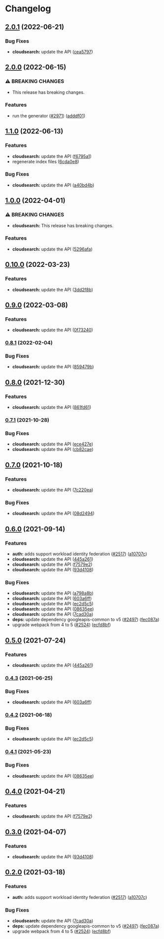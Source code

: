 # Changelog

## [2.0.1](https://github.com/googleapis/google-api-nodejs-client/compare/cloudsearch-v2.0.0...cloudsearch-v2.0.1) (2022-06-21)


### Bug Fixes

* **cloudsearch:** update the API ([cea5797](https://github.com/googleapis/google-api-nodejs-client/commit/cea57975e8ee3ccc64ccfcff38d73d5088dab52b))

## [2.0.0](https://github.com/googleapis/google-api-nodejs-client/compare/cloudsearch-v1.1.0...cloudsearch-v2.0.0) (2022-06-15)


### ⚠ BREAKING CHANGES

* This release has breaking changes.

### Features

* run the generator ([#2971](https://github.com/googleapis/google-api-nodejs-client/issues/2971)) ([adddf01](https://github.com/googleapis/google-api-nodejs-client/commit/adddf018e7cb73adab7341053dd80d72c5a6248d))

## [1.1.0](https://github.com/googleapis/google-api-nodejs-client/compare/cloudsearch-v1.0.0...cloudsearch-v1.1.0) (2022-06-13)


### Features

* **cloudsearch:** update the API ([f6795a1](https://github.com/googleapis/google-api-nodejs-client/commit/f6795a17ff512b68292a1d87d4228a13e88dfd35))
* regenerate index files ([6cda0e8](https://github.com/googleapis/google-api-nodejs-client/commit/6cda0e8b567506ae9f7d96288efe8d935b54e66e))


### Bug Fixes

* **cloudsearch:** update the API ([a40bd4b](https://github.com/googleapis/google-api-nodejs-client/commit/a40bd4b96e425498b8db45362db9ae9212c39a0e))

## [1.0.0](https://github.com/googleapis/google-api-nodejs-client/compare/cloudsearch-v0.10.0...cloudsearch-v1.0.0) (2022-04-01)


### ⚠ BREAKING CHANGES

* **cloudsearch:** This release has breaking changes.

### Features

* **cloudsearch:** update the API ([5296afa](https://github.com/googleapis/google-api-nodejs-client/commit/5296afa7f2cddceac21650162db1e7b490ff5c99))

## [0.10.0](https://github.com/googleapis/google-api-nodejs-client/compare/cloudsearch-v0.9.0...cloudsearch-v0.10.0) (2022-03-23)


### Features

* **cloudsearch:** update the API ([3dd2f8b](https://github.com/googleapis/google-api-nodejs-client/commit/3dd2f8be160a635260c3268c9ed6d539b2e82f0c))

## [0.9.0](https://github.com/googleapis/google-api-nodejs-client/compare/cloudsearch-v0.8.1...cloudsearch-v0.9.0) (2022-03-08)


### Features

* **cloudsearch:** update the API ([0f73240](https://github.com/googleapis/google-api-nodejs-client/commit/0f73240883b7880e61be75ed29ae119c58fa79cb))

### [0.8.1](https://github.com/googleapis/google-api-nodejs-client/compare/cloudsearch-v0.8.0...cloudsearch-v0.8.1) (2022-02-04)


### Bug Fixes

* **cloudsearch:** update the API ([859479b](https://github.com/googleapis/google-api-nodejs-client/commit/859479bd23e7f42bec87cd25baf1551f65ce78d6))

## [0.8.0](https://www.github.com/googleapis/google-api-nodejs-client/compare/cloudsearch-v0.7.1...cloudsearch-v0.8.0) (2021-12-30)


### Features

* **cloudsearch:** update the API ([861fd61](https://www.github.com/googleapis/google-api-nodejs-client/commit/861fd61e35bfa9c8e9d6757816e286aa3d936b22))

### [0.7.1](https://www.github.com/googleapis/google-api-nodejs-client/compare/cloudsearch-v0.7.0...cloudsearch-v0.7.1) (2021-10-28)


### Bug Fixes

* **cloudsearch:** update the API ([ece427e](https://www.github.com/googleapis/google-api-nodejs-client/commit/ece427e164ac51e01f8dcda01e9af61e3b613ad8))
* **cloudsearch:** update the API ([cb82cae](https://www.github.com/googleapis/google-api-nodejs-client/commit/cb82cae5f8e7cbb728e94bc8830f6aa41f9ff59c))

## [0.7.0](https://www.github.com/googleapis/google-api-nodejs-client/compare/cloudsearch-v0.6.0...cloudsearch-v0.7.0) (2021-10-18)


### Features

* **cloudsearch:** update the API ([7c220ea](https://www.github.com/googleapis/google-api-nodejs-client/commit/7c220ea9de0b5a5b7959fff902c11ef9611686cf))


### Bug Fixes

* **cloudsearch:** update the API ([08d2494](https://www.github.com/googleapis/google-api-nodejs-client/commit/08d2494e8d660497b258cbfd2e81aa5431ab8b7b))

## [0.6.0](https://www.github.com/googleapis/google-api-nodejs-client/compare/cloudsearch-v0.5.0...cloudsearch-v0.6.0) (2021-09-14)


### Features

* **auth:** adds support workload identity federation ([#2517](https://www.github.com/googleapis/google-api-nodejs-client/issues/2517)) ([a10707c](https://www.github.com/googleapis/google-api-nodejs-client/commit/a10707c477759e7c9ef6360a2fe800856fb600c1))
* **cloudsearch:** update the API ([445a261](https://www.github.com/googleapis/google-api-nodejs-client/commit/445a261922c0b2d479dd903e4fc1079fd024cf51))
* **cloudsearch:** update the API ([f7579e2](https://www.github.com/googleapis/google-api-nodejs-client/commit/f7579e27dbedd62029cb6b1b358e7d0bc7928437))
* **cloudsearch:** update the API ([93d4108](https://www.github.com/googleapis/google-api-nodejs-client/commit/93d41085d04a957d7898845d62cfa37729485f38))


### Bug Fixes

* **cloudsearch:** update the API ([a798a8b](https://www.github.com/googleapis/google-api-nodejs-client/commit/a798a8bc1ce74bffeb63c2c16704f29dc02bb72a))
* **cloudsearch:** update the API ([603a6ff](https://www.github.com/googleapis/google-api-nodejs-client/commit/603a6fff5fe2c1262127a92dcd5ebebecf54e0da))
* **cloudsearch:** update the API ([ec2d5c5](https://www.github.com/googleapis/google-api-nodejs-client/commit/ec2d5c5ab0009be85a29e498dfc25ff98787d152))
* **cloudsearch:** update the API ([08635ee](https://www.github.com/googleapis/google-api-nodejs-client/commit/08635eea4d05a09f69a6a6c1505ed7e453b3ff59))
* **cloudsearch:** update the API ([7cad30a](https://www.github.com/googleapis/google-api-nodejs-client/commit/7cad30ab79b1430f496d4382fcfbb67dbf84e5cc))
* **deps:** update dependency googleapis-common to v5 ([#2497](https://www.github.com/googleapis/google-api-nodejs-client/issues/2497)) ([fec087a](https://www.github.com/googleapis/google-api-nodejs-client/commit/fec087abcf3d994dd41c3ffa0a0c12b1f9f09dae))
* upgrade webpack from 4 to 5  ([#2524](https://www.github.com/googleapis/google-api-nodejs-client/issues/2524)) ([ecfd8bf](https://www.github.com/googleapis/google-api-nodejs-client/commit/ecfd8bfcd06e1beabff7ec9a8c4000222379eb8d))

## [0.5.0](https://www.github.com/googleapis/google-api-nodejs-client/compare/cloudsearch-v0.4.3...cloudsearch-v0.5.0) (2021-07-24)


### Features

* **cloudsearch:** update the API ([445a261](https://www.github.com/googleapis/google-api-nodejs-client/commit/445a261922c0b2d479dd903e4fc1079fd024cf51))

### [0.4.3](https://www.github.com/googleapis/google-api-nodejs-client/compare/cloudsearch-v0.4.2...cloudsearch-v0.4.3) (2021-06-25)


### Bug Fixes

* **cloudsearch:** update the API ([603a6ff](https://www.github.com/googleapis/google-api-nodejs-client/commit/603a6fff5fe2c1262127a92dcd5ebebecf54e0da))

### [0.4.2](https://www.github.com/googleapis/google-api-nodejs-client/compare/cloudsearch-v0.4.1...cloudsearch-v0.4.2) (2021-06-18)


### Bug Fixes

* **cloudsearch:** update the API ([ec2d5c5](https://www.github.com/googleapis/google-api-nodejs-client/commit/ec2d5c5ab0009be85a29e498dfc25ff98787d152))

### [0.4.1](https://www.github.com/googleapis/google-api-nodejs-client/compare/cloudsearch-v0.4.0...cloudsearch-v0.4.1) (2021-05-23)


### Bug Fixes

* **cloudsearch:** update the API ([08635ee](https://www.github.com/googleapis/google-api-nodejs-client/commit/08635eea4d05a09f69a6a6c1505ed7e453b3ff59))

## [0.4.0](https://www.github.com/googleapis/google-api-nodejs-client/compare/cloudsearch-v0.3.0...cloudsearch-v0.4.0) (2021-04-21)


### Features

* **cloudsearch:** update the API ([f7579e2](https://www.github.com/googleapis/google-api-nodejs-client/commit/f7579e27dbedd62029cb6b1b358e7d0bc7928437))

## [0.3.0](https://www.github.com/googleapis/google-api-nodejs-client/compare/cloudsearch-v0.2.0...cloudsearch-v0.3.0) (2021-04-07)


### Features

* **cloudsearch:** update the API ([93d4108](https://www.github.com/googleapis/google-api-nodejs-client/commit/93d41085d04a957d7898845d62cfa37729485f38))

## [0.2.0](https://www.github.com/googleapis/google-api-nodejs-client/compare/cloudsearch-v0.1.0...cloudsearch-v0.2.0) (2021-03-18)


### Features

* **auth:** adds support workload identity federation ([#2517](https://www.github.com/googleapis/google-api-nodejs-client/issues/2517)) ([a10707c](https://www.github.com/googleapis/google-api-nodejs-client/commit/a10707c477759e7c9ef6360a2fe800856fb600c1))


### Bug Fixes

* **cloudsearch:** update the API ([7cad30a](https://www.github.com/googleapis/google-api-nodejs-client/commit/7cad30ab79b1430f496d4382fcfbb67dbf84e5cc))
* **deps:** update dependency googleapis-common to v5 ([#2497](https://www.github.com/googleapis/google-api-nodejs-client/issues/2497)) ([fec087a](https://www.github.com/googleapis/google-api-nodejs-client/commit/fec087abcf3d994dd41c3ffa0a0c12b1f9f09dae))
* upgrade webpack from 4 to 5  ([#2524](https://www.github.com/googleapis/google-api-nodejs-client/issues/2524)) ([ecfd8bf](https://www.github.com/googleapis/google-api-nodejs-client/commit/ecfd8bfcd06e1beabff7ec9a8c4000222379eb8d))
